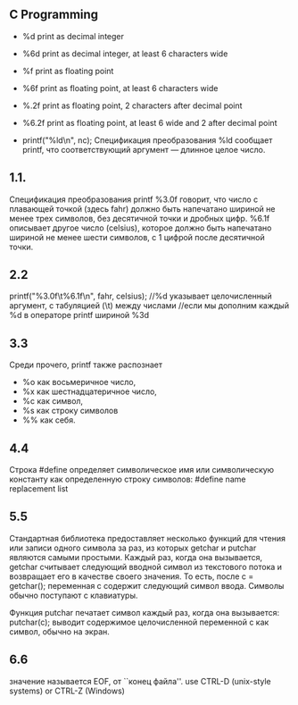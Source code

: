 ## C Programming

* %d print as decimal integer
* %6d print as decimal integer, at least 6 characters wide
* %f print as floating point
* %6f print as floating point, at least 6 characters wide
* %.2f print as floating point, 2 characters after decimal point
* %6.2f print as floating point, at least 6 wide and 2 after decimal point

* printf("%ld\n", nc); Спецификация преобразования %ld сообщает printf, что соответствующий аргумент — длинное целое число.



## 1.1.

Спецификация преобразования printf %3.0f говорит, 
что число с плавающей точкой (здесь fahr) должно быть напечатано шириной не менее трех символов, 
без десятичной точки и дробных цифр. %6.1f
описывает другое число (celsius), которое должно быть напечатано шириной не менее шести символов, 
с 1 цифрой после десятичной точки.

## 2.2

printf("%3.0f\t%6.1f\n", fahr, celsius);  //%d указывает целочисленный аргумент, с табуляцией (\t) между числами
        //если мы дополним каждый %d в операторе printf шириной %3d 

## 3.3

Среди прочего, printf также распознает 
* %o как восьмеричное число, 
* %x как шестнадцатеричное число, 
* %c как символ, 
* %s как строку символов
* %% как себя.


## 4.4
Строка #define определяет символическое имя или символическую константу как определенную строку символов:
        #define name replacement list

## 5.5

Стандартная библиотека предоставляет несколько функций для чтения или записи одного символа за раз,
из которых getchar и putchar являются самыми простыми. Каждый раз, когда она вызывается, getchar считывает следующий вводной символ из текстового потока и возвращает его в качестве своего значения. То есть, после
c = getchar(); переменная c содержит следующий символ ввода. Символы обычно поступают с клавиатуры.

Функция putchar печатает символ каждый раз, когда она вызывается: putchar(c); выводит содержимое целочисленной переменной c как символ, обычно на экран.

## 6.6

значение называется EOF, от ``конец файла''. use CTRL-D (unix-style systems) or CTRL-Z (Windows)